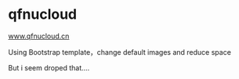 # qfnucloud
www.qfnucloud.cn

Using Bootstrap template，change default images and reduce space

But i seem droped that....
